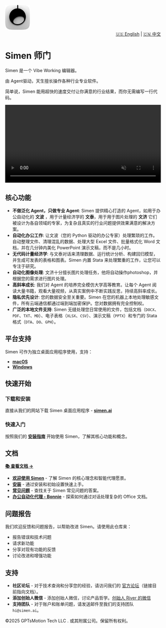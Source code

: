<div align="left">
  <img src="assets/icon.png" alt="Simen" width="80" height="80">
  
  <div align="right">
    <a href="README.md">🇺🇸 English</a> | <a href="README_CN.md">🇨🇳 中文</a>
  </div>
  
  # Simen 师门
  
  Simen 是一个 Vibe Working 编辑器。
  
  由 Agent驱动，天生擅长操作各种行业专业软件。
  
  简单说，Simen 能用超快的速度交付让你满意的行业结果，而你无需编写一行代码。
  
  <video src="https://github.com/user-attachments/assets/c5a53d88-d644-4a72-9784-34d391c5db6c" autoplay loop muted playsinline width="100%"></video>
  

</div>

## 核心功能

- **不做泛化 Agent，只做专业 Agent**: Simen 提供精心打造的 Agent，如用于办公自动化的 **文波** ，用于计量经济学的 **文泰**，用于用于图片处理的 **文济** 它们被设计为各自领域的专家，为复杂且真实的行业问题提供效果满意的解决方案。
- **自动化办公工作**: 让文波（您的 Python 驱动的办公专家）处理繁琐的工作。自动整理文件、清理混乱的数据、处理大型 Excel 文件、批量格式化 Word 文档，并在几分钟内美化 PowerPoint 演示文稿，而不是几小时。
- **无代码计量经济学**: 与文泰对话来清理数据、运行统计分析、构建回归模型，并生成可发表的表格和图表。Simen 内置 Stata 来处理繁重的工作，让您可以专注于研究。
- **自动化图像处理**: 文济十分擅长图片处理任务，他将自动操作photoshop，并根据您的需求进行图片处理。
- **高斜率成长**: 我们对 Agent 的培养完全模仿大学高等教育。让每个 Agent 阅读大量书籍，观看大量视频，从真实案例中不断实践反思，持续高斜率成长。
- **隐私优先设计**: 您的数据安全至关重要。Simen 在您的机器上本地处理敏感文件，所有云端通信都通过端到端加密保护。您对数据拥有完全控制权。
- **广泛的本地文件支持**: Simen 无缝处理您日常使用的文件，包括文档（`DOCX`、`PDF`、`TXT`、`MD`）、电子表格（`XLSX`、`CSV`）、演示文稿（`PPTX`）和专门的 Stata 格式（`DTA`、`DO`、`GPH`）。

## 平台支持

Simen 可作为独立桌面应用程序使用，支持：
- **[macOS](https://case.simen.ai/cn/downloads)**
- **[Windows](https://case.simen.ai/cn/downloads)** 

## 快速开始

### 下载和安装
直接从我们的网站下载 Simen 桌面应用程序 - **[simen.ai](https://simen.ai)**

### 快速入门
按照我们的 **[安装指南](https://case.simen.ai/en/installation)** 开始使用 Simen，了解其核心功能和概念。

## 文档

**[📚 查看文档 →](https://case.simen.ai/cn/welcome)**

- **[欢迎使用 Simen](https://case.simen.ai/cn/welcome)** - 了解 Simen 的核心理念和智能代理愿景。
- **[安装](https://case.simen.ai/cn/installation)** - 通过安装和初始设置快速上手。
- **[常见问题](https://case.simen.ai/cn/faq)** - 查找关于 Simen 常见问题的答案。
- **[办公自动化代理 - Bonnie](https://case.simen.ai/cn/bonnie/introduct)** - 探索如何通过对话处理复杂的 Office 文档。

## 问题报告
我们欢迎反馈和问题报告，以帮助改进 Simen。请使用此仓库来：
- 报告错误和技术问题
- 请求新功能
- 分享对现有功能的反馈
- 讨论改进和增强功能

## 支持
- **社区论坛** - 对于技术查询和分享您的经验，请访问我们的 [官方论坛](https://case.simen.ai/cn/welcome)（链接目前指向文档）。
- **添加创始人微信** - 添加创始人微信，讨论产品哲学。[创始人 River 的微信](https://simen.ai/zh_CN#wechat)
- **支持团队** - 对于账户和账单问题，请发送邮件至我们的支持团队 `hi@simen.ai`。


©2025 GPTsMotion Tech LLC . 或其附属公司。保留所有权利。 
